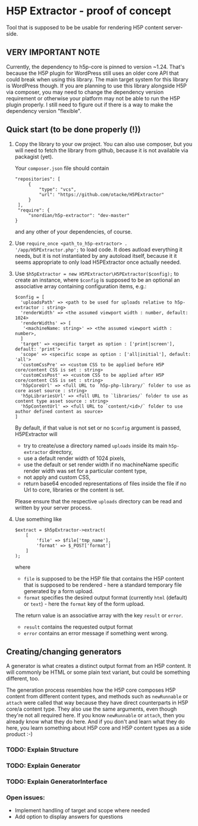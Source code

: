 # H5P Extractor - proof of concept
Tool that is supposed to be be usable for rendering H5P content server-side.

## VERY IMPORTANT NOTE
Currently, the dependency to h5p-core is pinned to version ~1.24. That's because
the H5P plugin for WordPress still uses an older core API that could break
when using this library. The main target system for this library is WordPress
though. If you are planning to use this library alongside H5P via composer,
you may need to change the dependency version requirement or otherwise your
platform may not be able to run the H5P plugin properly. I still need to figure
out if there is a way to make the dependency version "flexible".

## Quick start (to be done properly (!))
1. Copy the library to your ow project. You can also use composer, but you will
   need to fetch the library from github, because it is not available via packagist
   (yet).

   Your `composer.json` file should contain
   ```
   "repositories": [
        {
            "type": "vcs",
            "url": "https://github.com/otacke/H5PExtractor"
        }
    ],
    "require": {
        "snordian/h5p-extractor": "dev-master"
   }
   ```
   and any other of your dependencies, of course.

2. Use `require_once <path_to_h5p-extractor> . '/app/H5PExtractor.php';` to
load code. It does autload everything it needs, but it is not instantiated by
any autoload itself, because it it seems appropriate to only load H5PExtractor
once actually needed.

3. Use `$h5pExtractor = new H5PExtractor\H5PExtractor($config);` to create an
   instance, where `$config` is supposed to be an optional an associative array
   containing configuration items, e.g.:
   ```
   $config = [
     'uploadsPath' => <path to be used for uploads relative to h5p-extractor : string>
     'renderWidth' => <the assumed viewport width : number, default: 1024>
     'renderWidths' => [
      '<machineName: string>' => <the assumed viewport width : number>,
     ]
     'target' => <specific target as option : ['print|screen'], default: 'print'>
     'scope' => <specific scope as option : ['all|initial'], default: 'all'>
     'customCssPre' => <custom CSS to be applied before H5P core/content CSS is set : string>
     'customCssPost' => <custom CSS to be applied after H5P core/content CSS is set : string>
     'h5pCoreUrl' => <full URL to `h5p-php-library/` folder to use as core asset source : string>
     'h5pLibrariesUrl' => <full URL to `libraries/` folder to use as content type asset source : string>
     'h5pContentUrl' => <full URL to `content/<id>/` folder to use author defined content as source>
   ]
   ```

   By default, if that value is not set or no `$config` argument is passed,
   H5PExtractor will
   - try to create/use a directory named `uploads` inside its main
     `h5p-extractor` directory,
   - use a default render width of 1024 pixels,
   - use the default or set render width if no machineName specific render width was set for a particular content type,
   - not apply and custom CSS,
   - return base64 encoded representations of files inside the file if no Url to core, libraries
     or the content is set.

   Please ensure that the respective `uploads` directory can be read and written by
   your server process.

4. Use something like
   ```
   $extract = $h5pExtractor->extract(
       [
           'file' => $file['tmp_name'],
           'format' => $_POST['format']
       ]
   );
   ```
   where
   - `file` is supposed to be the H5P file that contains the H5P content that is
     supposed to be rendered - here a standard temporary file generated by a
     form upload.
   - `format` specifies the desired output format (currently `html` (default) or
    `text`) - here the `format` key of the form upload.

   The return value is an associative array with the key `result` or `error`.
   - `result` contains the requested output format
   - `error` contains an error message if something went wrong.

## Creating/changing generators
A generator is what creates a distinct output format from an H5P content. It
will commonly be HTML or some plain text variant, but could be something
different, too.

The generation process resembles how the H5P core composes H5P content from
different content types, and methods such as `newRunnable` or `attach` were 
called that way because they have direct counterparts in H5P core/a content
type. They also use the same arguments, even though they're not all required
here. If you know `newRunnable` or `attach`, then you already know what they
do here. And if you don't and learn what they do here, you learn something
about H5P core and H5P content types as a side product :-)

### TODO: Explain Structure
### TODO: Explain Generator
### TODO: Explain GeneratorInterface

### Open issues:
- Implement handling of target and scope where needed
- Add option to display answers for questions
